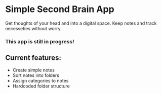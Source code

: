 # Simple Second Brain App

Get thoughts of your head and into a digital space. Keep notes and track necesseties without worry. 

### This app is still in progress!

## Current features:

- Create simple notes
- Sort notes into folders
- Assign categories to notes
- Hardcoded folder structure